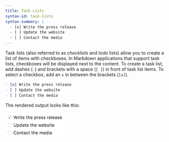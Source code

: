 ```yaml
---
title: Task Lists
syntax-id: task-lists
syntax-summary: |
  - [x] Write the press release
  - [ ] Update the website
  - [ ] Contact the media
---
```


Task lists (also referred to as *checklists* and *todo* lists) allow you to create a list of items with checkboxes. In Markdown applications that support task lists, checkboxes will be displayed next to the content. To create a task list, add dashes (`-`) and brackets with a space (`[ ]`) in front of task list items. To select a checkbox, add an `x` in between the brackets (`[x]`).

```markdown
- [x] Write the press release
- [ ] Update the website
- [ ] Contact the media
```

The rendered output looks like this:

![Markdown task list](../assets/images/tasklist.png)
